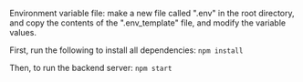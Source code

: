 Environment variable file: make a new file called ".env" in the root directory, and copy the contents of the ".env_template" file, and modify the variable values.

First, run the following to install all dependencies:
```npm install```

Then, to run the backend server:
```npm start```
